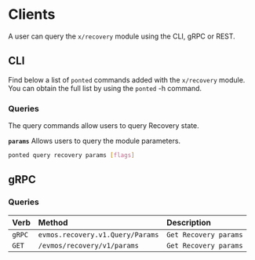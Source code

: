 <!--
order: 5
-->

# Clients

A user can query the `x/recovery` module using the CLI, gRPC or REST.

## CLI

Find below a list of `ponted` commands added with the `x/recovery` module. You can obtain the full list by using the `ponted` -h command.

### Queries

The query commands allow users to query Recovery state.

**`params`**
Allows users to query the module parameters.

```bash
ponted query recovery params [flags]
```

## gRPC

### Queries

| Verb   |              Method              |           Description |
| :----- | :------------------------------- | :-------------------- |
| `gRPC` | `evmos.recovery.v1.Query/Params` | `Get Recovery params` |
| `GET`  |   `/evmos/recovery/v1/params`    | `Get Recovery params` |
